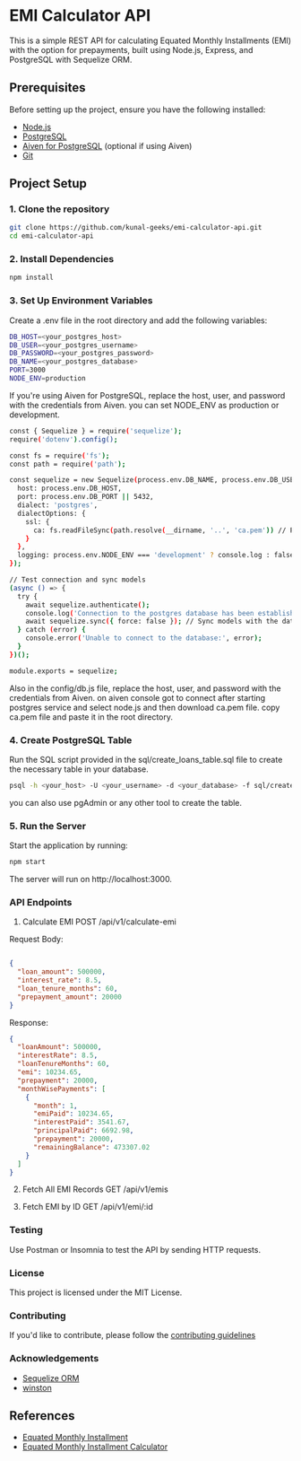 # EMI Calculator API

This is a simple REST API for calculating Equated Monthly Installments (EMI) with the option for prepayments, built using Node.js, Express, and PostgreSQL with Sequelize ORM.

## Prerequisites

Before setting up the project, ensure you have the following installed:

- [Node.js](https://nodejs.org/en/)
- [PostgreSQL](https://www.postgresql.org/)
- [Aiven for PostgreSQL](https://aiven.io/) (optional if using Aiven)
- [Git](https://git-scm.com/)

## Project Setup

### 1. Clone the repository

```bash
git clone https://github.com/kunal-geeks/emi-calculator-api.git
cd emi-calculator-api
```

### 2. Install Dependencies

```bash
npm install
```

### 3. Set Up Environment Variables

Create a .env file in the root directory and add the following variables:

```bash
DB_HOST=<your_postgres_host>
DB_USER=<your_postgres_username>
DB_PASSWORD=<your_postgres_password>
DB_NAME=<your_postgres_database>
PORT=3000
NODE_ENV=production
```

If you're using Aiven for PostgreSQL, replace the host, user, and password with the credentials from Aiven.
you can set NODE_ENV as production or development.

```bash
const { Sequelize } = require('sequelize');
require('dotenv').config();

const fs = require('fs');
const path = require('path');

const sequelize = new Sequelize(process.env.DB_NAME, process.env.DB_USER, process.env.DB_PASSWORD, {
  host: process.env.DB_HOST,
  port: process.env.DB_PORT || 5432,
  dialect: 'postgres',
  dialectOptions: {
    ssl: {
      ca: fs.readFileSync(path.resolve(__dirname, '..', 'ca.pem')) // Path to your CA certificate
    }
  },
  logging: process.env.NODE_ENV === 'development' ? console.log : false, // Disable Sequelize logs in production
});

// Test connection and sync models
(async () => {
  try {
    await sequelize.authenticate();
    console.log('Connection to the postgres database has been established successfully.');
    await sequelize.sync({ force: false }); // Sync models with the database
  } catch (error) {
    console.error('Unable to connect to the database:', error);
  }
})();

module.exports = sequelize;
```

Also in the config/db.js file, replace the host, user, and password with the credentials from Aiven.
on aiven console got to connect after starting postgres service and select node.js and then download ca.pem file.
copy ca.pem file and paste it in the root directory.

### 4. Create PostgreSQL Table
Run the SQL script provided in the sql/create_loans_table.sql file to create the necessary table in your database.

```bash
psql -h <your_host> -U <your_username> -d <your_database> -f sql/create_loans_table.sql
```
you can also use pgAdmin or any other tool to create the table.

### 5. Run the Server
Start the application by running:

```bash
npm start
```

The server will run on http://localhost:3000.

### API Endpoints

1. Calculate EMI
POST /api/v1/calculate-emi

Request Body:

```json

{
  "loan_amount": 500000,
  "interest_rate": 8.5,
  "loan_tenure_months": 60,
  "prepayment_amount": 20000
}
```

Response:

```json
{
  "loanAmount": 500000,
  "interestRate": 8.5,
  "loanTenureMonths": 60,
  "emi": 10234.65,
  "prepayment": 20000,
  "monthWisePayments": [
    {
      "month": 1,
      "emiPaid": 10234.65,
      "interestPaid": 3541.67,
      "principalPaid": 6692.98,
      "prepayment": 20000,
      "remainingBalance": 473307.02
    }
  ]
}
```
2. Fetch All EMI Records
GET /api/v1/emis

3. Fetch EMI by ID
GET /api/v1/emi/:id

### Testing
Use Postman or Insomnia to test the API by sending HTTP requests.

### License
This project is licensed under the MIT License.

### Contributing

If you'd like to contribute, please follow the [contributing guidelines](CONTRIBUTING.md)

### Acknowledgements

- [Sequelize ORM](https://sequelize.org/)
- [winston](https://github.com/winstonjs/winston)

## References

- [Equated Monthly Installment](https://en.wikipedia.org/wiki/Equated_monthly_installment)
- [Equated Monthly Installment Calculator](https://www.calculator.net/equated-monthly-installment-calculator.html)
